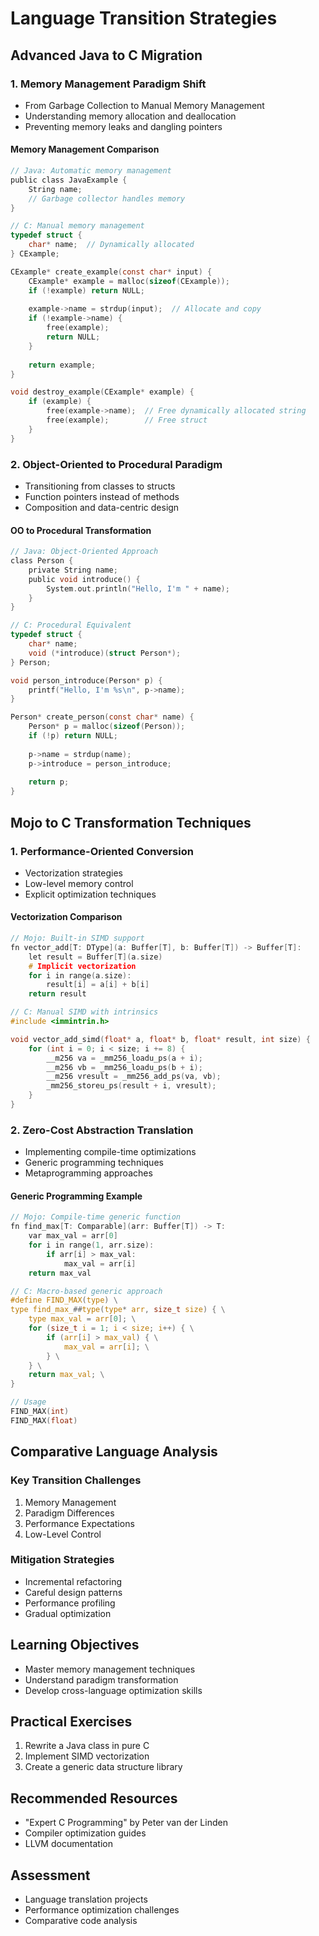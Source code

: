 # Language Transition Strategies

## Advanced Java to C Migration

### 1. Memory Management Paradigm Shift
- From Garbage Collection to Manual Memory Management
- Understanding memory allocation and deallocation
- Preventing memory leaks and dangling pointers

#### Memory Management Comparison
```c
// Java: Automatic memory management
public class JavaExample {
    String name;
    // Garbage collector handles memory
}

// C: Manual memory management
typedef struct {
    char* name;  // Dynamically allocated
} CExample;

CExample* create_example(const char* input) {
    CExample* example = malloc(sizeof(CExample));
    if (!example) return NULL;
    
    example->name = strdup(input);  // Allocate and copy
    if (!example->name) {
        free(example);
        return NULL;
    }
    
    return example;
}

void destroy_example(CExample* example) {
    if (example) {
        free(example->name);  // Free dynamically allocated string
        free(example);        // Free struct
    }
}
```

### 2. Object-Oriented to Procedural Paradigm
- Transitioning from classes to structs
- Function pointers instead of methods
- Composition and data-centric design

#### OO to Procedural Transformation
```c
// Java: Object-Oriented Approach
class Person {
    private String name;
    public void introduce() {
        System.out.println("Hello, I'm " + name);
    }
}

// C: Procedural Equivalent
typedef struct {
    char* name;
    void (*introduce)(struct Person*);
} Person;

void person_introduce(Person* p) {
    printf("Hello, I'm %s\n", p->name);
}

Person* create_person(const char* name) {
    Person* p = malloc(sizeof(Person));
    if (!p) return NULL;
    
    p->name = strdup(name);
    p->introduce = person_introduce;
    
    return p;
}
```

## Mojo to C Transformation Techniques

### 1. Performance-Oriented Conversion
- Vectorization strategies
- Low-level memory control
- Explicit optimization techniques

#### Vectorization Comparison
```c
// Mojo: Built-in SIMD support
fn vector_add[T: DType](a: Buffer[T], b: Buffer[T]) -> Buffer[T]:
    let result = Buffer[T](a.size)
    # Implicit vectorization
    for i in range(a.size):
        result[i] = a[i] + b[i]
    return result

// C: Manual SIMD with intrinsics
#include <immintrin.h>

void vector_add_simd(float* a, float* b, float* result, int size) {
    for (int i = 0; i < size; i += 8) {
        __m256 va = _mm256_loadu_ps(a + i);
        __m256 vb = _mm256_loadu_ps(b + i);
        __m256 vresult = _mm256_add_ps(va, vb);
        _mm256_storeu_ps(result + i, vresult);
    }
}
```

### 2. Zero-Cost Abstraction Translation
- Implementing compile-time optimizations
- Generic programming techniques
- Metaprogramming approaches

#### Generic Programming Example
```c
// Mojo: Compile-time generic function
fn find_max[T: Comparable](arr: Buffer[T]) -> T:
    var max_val = arr[0]
    for i in range(1, arr.size):
        if arr[i] > max_val:
            max_val = arr[i]
    return max_val

// C: Macro-based generic approach
#define FIND_MAX(type) \
type find_max_##type(type* arr, size_t size) { \
    type max_val = arr[0]; \
    for (size_t i = 1; i < size; i++) { \
        if (arr[i] > max_val) { \
            max_val = arr[i]; \
        } \
    } \
    return max_val; \
}

// Usage
FIND_MAX(int)
FIND_MAX(float)
```

## Comparative Language Analysis

### Key Transition Challenges
1. Memory Management
2. Paradigm Differences
3. Performance Expectations
4. Low-Level Control

### Mitigation Strategies
- Incremental refactoring
- Careful design patterns
- Performance profiling
- Gradual optimization

## Learning Objectives
- Master memory management techniques
- Understand paradigm transformation
- Develop cross-language optimization skills

## Practical Exercises
1. Rewrite a Java class in pure C
2. Implement SIMD vectorization
3. Create a generic data structure library

## Recommended Resources
- "Expert C Programming" by Peter van der Linden
- Compiler optimization guides
- LLVM documentation

## Assessment
- Language translation projects
- Performance optimization challenges
- Comparative code analysis 